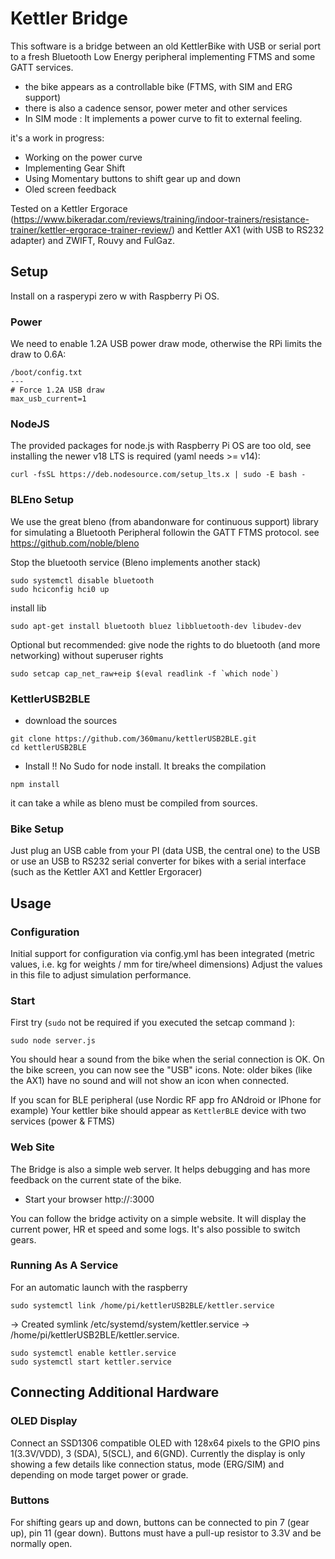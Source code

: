 # Kettler Bridge
This software is a bridge between an old KettlerBike with USB or serial port to a fresh Bluetooth Low Energy peripheral implementing FTMS and some GATT services.
* the bike appears as a controllable bike (FTMS, with SIM and ERG support)
* there is also a cadence sensor, power meter and other services
* In SIM mode : It implements a power curve to fit to external feeling.

it's a work in progress:
* Working on the power curve
* Implementing Gear Shift
* Using Momentary buttons to shift gear up and down
* Oled screen feedback

Tested on a Kettler Ergorace (https://www.bikeradar.com/reviews/training/indoor-trainers/resistance-trainer/kettler-ergorace-trainer-review/) and Kettler AX1 (with USB to RS232 adapter)  and ZWIFT, Rouvy and FulGaz.


## Setup
Install on a rasperypi zero w with Raspberry Pi OS.

### Power
We  need to enable 1.2A USB power draw mode, otherwise the RPi limits the draw to 0.6A:
```
/boot/config.txt
---
# Force 1.2A USB draw
max_usb_current=1
```

### NodeJS
The provided packages for node.js with Raspberry Pi OS are too old, see installing the newer v18 LTS is required (yaml needs >= v14):
```
curl -fsSL https://deb.nodesource.com/setup_lts.x | sudo -E bash -
```
### BLEno Setup
We use the great bleno (from abandonware for continuous support) library for simulating a Bluetooth Peripheral followin the GATT FTMS protocol.
see https://github.com/noble/bleno

Stop the bluetooth service (Bleno implements another stack)
```
sudo systemctl disable bluetooth
sudo hciconfig hci0 up
```
install lib
```
sudo apt-get install bluetooth bluez libbluetooth-dev libudev-dev
```
Optional but recommended: give node the rights to do bluetooth (and more networking) without superuser rights
```
sudo setcap cap_net_raw+eip $(eval readlink -f `which node`)
```


### KettlerUSB2BLE
* download the sources
```
git clone https://github.com/360manu/kettlerUSB2BLE.git
cd kettlerUSB2BLE
```

* Install
!! No Sudo for node install. It breaks the compilation
```
npm install
```
it can take a while as bleno must be compiled from sources.

### Bike Setup
Just plug an USB cable from your PI (data USB, the central one) to the USB or use an USB to RS232 serial converter for bikes with a serial interface (such as the Kettler AX1 and Kettler Ergoracer)

## Usage

### Configuration
Initial support for configuration via config.yml has been integrated (metric values, i.e. kg for weights / mm for tire/wheel dimensions)
Adjust the values in this file to adjust simulation performance.

### Start
First try (`sudo` not be required if you executed the setcap command ):
```
sudo node server.js
```

You should hear a sound from the bike when the serial connection is OK. 
On the bike screen, you can now see the "USB" icons.
Note: older bikes (like the AX1) have no sound and will not show an icon when connected.

If you scan for BLE peripheral (use Nordic RF app fro ANdroid or IPhone for example)
Your kettler bike should appear as `KettlerBLE` device with two services (power & FTMS)

### Web Site
The Bridge is also a simple web server.
It helps debugging and has more feedback on the current state of the bike.

* Start your browser http://<pi-adress>:3000

You can follow the bridge activity on a simple website.
It will display the current power, HR et speed and some logs.
It's also possible to switch gears.

### Running As A Service
For an automatic launch with the raspberry 
```
sudo systemctl link /home/pi/kettlerUSB2BLE/kettler.service
```
-> Created symlink /etc/systemd/system/kettler.service → /home/pi/kettlerUSB2BLE/kettler.service.

```
sudo systemctl enable kettler.service
sudo systemctl start kettler.service
```

## Connecting Additional Hardware
### OLED Display
Connect an SSD1306 compatible OLED with 128x64 pixels to the GPIO pins 1(3.3V/VDD), 3 (SDA), 5(SCL), and 6(GND).
Currently the display is only showing a few details like connection status, mode (ERG/SIM) and depending on mode target power or grade.

### Buttons
For shifting gears up and down, buttons can be connected to pin 7 (gear up), pin 11 (gear down). Buttons must have a pull-up resistor to 3.3V and be normally open.